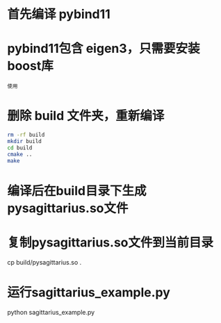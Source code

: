 # 首先编译 pybind11

# pybind11包含 eigen3，只需要安装boost库


```
使用
```
# 删除 build 文件夹，重新编译

```bash
rm -rf build
mkdir build
cd build
cmake ..
make
```

# 编译后在build目录下生成pysagittarius.so文件

# 复制pysagittarius.so文件到当前目录
cp build/pysagittarius.so .

# 运行sagittarius_example.py
python sagittarius_example.py
```


